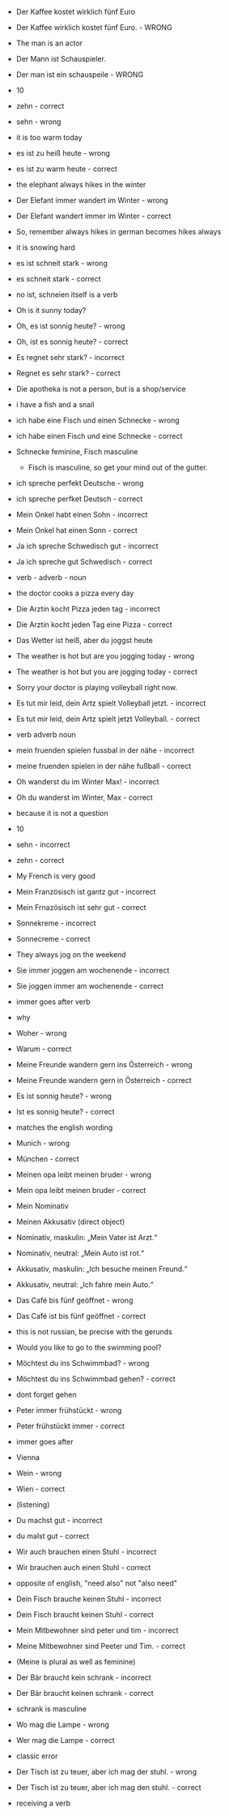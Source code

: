- Der Kaffee kostet wirklich fünf Euro
- Der Kaffee wirklich kostet fünf Euro. - WRONG

- The man is an actor
- Der Mann ist Schauspieler.
- Der man ist ein schauspeile - WRONG

- 10
- zehn - correct
- sehn - wrong

- it is too warm today
- es ist zu heiß heute - wrong
- es ist zu warm heute - correct

- the elephant always hikes in the winter
- Der Elefant immer wandert im Winter - wrong
- Der Elefant wandert immer im Winter - correct
- So, remember always hikes in german becomes hikes always

- it is snowing hard
- es ist schneit stark - wrong
- es schneit stark - correct
- no ist, schneien itself is a verb

- Oh is it sunny today?
- Oh, es ist sonnig heute? - wrong
- Oh, ist es sonnig heute? - correct

- Es regnet sehr stark? - incorrect
- Regnet es sehr stark? - correct

- Die apotheka is not a person, but is a shop/service

- i have a fish and a snail
- ich habe eine Fisch und einen Schnecke - wrong
- ich habe einen Fisch und eine Schnecke - correct
- Schnecke feminine, Fisch masculine
  - Fisch is masculine, so get your mind out of the gutter.

- ich spreche perfekt Deutsche - wrong
- ich spreche perfket Deutsch - correct

- Mein Onkel habt einen Sohn - incorrect
- Mein Onkel hat einen Sonn - correct

- Ja ich spreche Schwedisch gut - incorrect
- Ja ich spreche gut Schwedisch - correct
- verb - adverb - noun

- the doctor cooks a pizza every day
- Die Arztin kocht Pizza jeden tag - incorrect
- Die Arztin kocht jeden Tag eine Pizza - correct

- Das Wetter ist heiß, aber du joggst heute
- The weather is hot but are you jogging today - wrong
- The weather is hot but you are jogging today - correct

- Sorry your doctor is playing volleyball right now.
- Es tut mir leid, dein Artz spielt Volleyball jetzt. - incorrect
- Es tut mir leid, dein Artz spielt jetzt Volleyball. - correct
- verb adverb noun

- mein fruenden spielen fussbal in der nähe - incorrect
- meine fruenden spielen in der nähe fußball - correct

- Oh wanderst du im Winter Max! - incorrect
- Oh du wanderst im Winter, Max - correct
- because it is not a question

- 10
- sehn - incorrect
- zehn - correct

- My French is very good
- Mein Französisch ist gantz gut - incorrect
- Mein Frnazösisch ist sehr gut - correct

- Sonnekreme - incorrect
- Sonnecreme - correct

- They always jog on the weekend
- Sie immer joggen am wochenende - incorrect
- Sie joggen immer am wochenende - correct
- immer goes after verb

- why
- Woher - wrong
- Warum - correct

- Meine Freunde wandern gern ins Österreich - wrong
- Meine Freunde wandern gern in Österreich - correct

- Es ist sonnig heute? - wrong
- Ist es sonnig heute? - correct
- matches the english wording

- Munich - wrong
- München - correct

- Meinen opa leibt meinen bruder - wrong
- Mein opa leibt meinen bruder - correct
- Mein Nominativ
- Meinen Akkusativ (direct object)
- Nominativ, maskulin: „Mein Vater ist Arzt.“
- Nominativ, neutral: „Mein Auto ist rot.“
- Akkusativ, maskulin: „Ich besuche meinen Freund.“
- Akkusativ, neutral: „Ich fahre mein Auto.“

- Das Café bis fünf geöffnet - wrong
- Das Café ist bis fünf geöffnet - correct
- this is not russian, be precise with the gerunds

- Would you like to go to the swimming pool?
- Möchtest du ins Schwimmbad? - wrong
- Möchtest du ins Schwimmbad gehen? - correct
- dont forget gehen

- Peter immer frühstückt - wrong
- Peter frühstückt immer - correct
- immer goes after

- Vienna
- Wein - wrong
- Wien - correct

- (listening)
- Du machst gut - incorrect
- du malst gut - correct

- Wir auch brauchen einen Stuhl - incorrect
- Wir brauchen auch einen Stuhl - correct
- opposite of english, "need also" not "also need"

- Dein Fisch brauche keinen Stuhl - incorrect
- Dein Fisch braucht keinen Stuhl - correct

- Mein Mitbewohner sind peter und tim -  incorrect
- Meine Mitbewohner sind Peeter und Tim. - correct
- (Meine is plural as well as feminine)

- Der Bär braucht kein schrank - incorrect
- Der Bär braucht keinen schrank - correct
- schrank is masculine

- Wo mag die Lampe - wrong
- Wer mag die Lampe - correct
- classic error

- Der Tisch ist zu teuer, aber ich mag der stuhl. - wrong
- Der Tisch ist zu teuer, aber ich mag den stuhl. - correct
- receiving a verb

